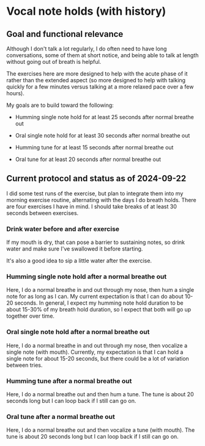 # Vocal note holds (with history)

## Goal and functional relevance

Although I don't talk a lot regularly, I do often need to have long
conversations, some of them at short notice, and being able to talk at
length without going out of breath is helpful.

The exercises here are more designed to help with the acute phase of
it rather than the extended aspect (so more designed to help with
talking quickly for a few minutes versus talking at a more relaxed
pace over a few hours).

My goals are to build toward the following:

* Humming single note hold for at least 25 seconds after normal breathe out

* Oral single note hold for at least 30 seconds after normal breathe out

* Humming tune for at least 15 seconds after normal breathe out

* Oral tune for at least 20 seconds after normal breathe out

## Current protocol and status as of 2024-09-22

I did some test runs of the exercise, but plan to integrate them into
my morning exercise routine, alternating with the days I do breath
holds. There are four exercises I have in mind. I should take breaks
of at least 30 seconds between exercises.

### Drink water before and after exercise

If my mouth is dry, that can pose a barrier to sustaining notes, so
drink water and make sure I've swallowed it before starting.

It's also a good idea to sip a little water after the exercise.

### Humming single note hold after a normal breathe out

Here, I do a normal breathe in and out through my nose, then hum a
single note for as long as I can. My current expectation is that I can
do about 10-20 seconds. In general, I expect my humming note
hold duration to be about 15-30% of my breath hold duration, so I
expect that both will go up together over time.

### Oral single note hold after a normal breathe out

Here, I do a normal breathe in and out through my nose, then vocalize
a single note (with mouth). Currently, my expectation is that I can
hold a single note for about 15-20 seconds, but there could be a lot
of variation between tries.

### Humming tune after a normal breathe out

Here, I do a normal breathe out and then hum a tune. The tune is about
20 seconds long but I can loop back if I still can go on.

### Oral tune after a normal breathe out

Here, I do a normal breathe out and then vocalize a tune (with
mouth). The tune is about 20 seconds long but I can loop back if I
still can go on.
